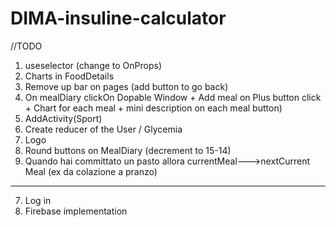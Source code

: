 # DIMA-insuline-calculator


//TODO 
1. useselector (change to OnProps)
2. Charts in FoodDetails
3. Remove up bar on pages (add button to go back)
4. On mealDiary clickOn Dopable Window + Add meal on Plus button click + Chart for each meal  + mini description on each meal button)
5. AddActivity(Sport)
6. Create reducer of the User / Glycemia 
7. Logo
8. Round buttons on MealDiary (decrement to 15-14)
9. Quando hai committato un pasto allora currentMeal--->nextCurrent Meal (ex da colazione a pranzo)
--------
7. Log in
8. Firebase implementation